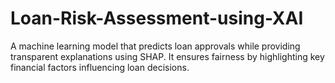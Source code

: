 # Loan-Risk-Assessment-using-XAI
A machine learning model that predicts loan approvals while providing transparent explanations using SHAP. It ensures fairness by highlighting key financial factors influencing loan decisions.
